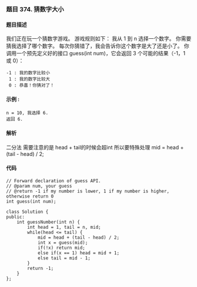 ### **题目    374. 猜数字大小**

#### 题目描述
我们正在玩一个猜数字游戏。 游戏规则如下：
我从 1 到 n 选择一个数字。 你需要猜我选择了哪个数字。
每次你猜错了，我会告诉你这个数字是大了还是小了。
你调用一个预先定义好的接口 guess(int num)，它会返回 3 个可能的结果（-1，1 或 0）：
```
-1 : 我的数字比较小
 1 : 我的数字比较大
 0 : 恭喜！你猜对了！
```
#### 示例 : 
```
n = 10, 我选择 6.
返回 6.
```

#### 解析
二分法
需要注意的是 head + tail的时候会超int 所以要特殊处理  mid = head + (tail - head) / 2;
#### 代码
```
// Forward declaration of guess API.
// @param num, your guess
// @return -1 if my number is lower, 1 if my number is higher, otherwise return 0
int guess(int num);

class Solution {
public:
    int guessNumber(int n) {
        int head = 1, tail = n, mid;
        while(head <= tail) {
            mid = head + (tail - head) / 2;
            int x = guess(mid);
            if(!x) return mid;
            else if(x == 1) head = mid + 1;
            else tail = mid - 1;
        }
        return -1;
    }
};
```





















